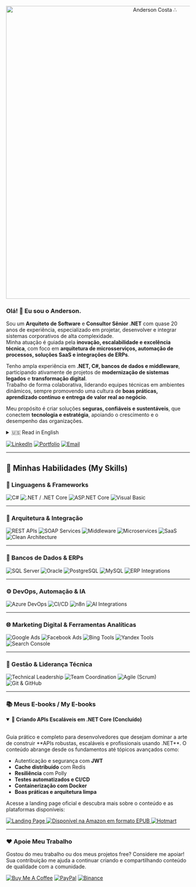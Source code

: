 <p align="center">
  <a href="https://avbc.dev/" target="_blank">
    <img src="https://cdn.avbc.codes/v1/Content/images/sites/sharpnex/portfolio/anderson/anderson-banner.svg" width="800" alt="Anderson Costa ∴">
  </a>
</p>

### Olá! 👋 Eu sou o Anderson.

Sou um **Arquiteto de Software** e **Consultor Sênior .NET** com quase 20 anos de experiência, especializado em projetar, desenvolver e integrar sistemas corporativos de alta complexidade.  
Minha atuação é guiada pela **inovação, escalabilidade e excelência técnica**, com foco em **arquitetura de microsserviços, automação de processos, soluções SaaS e integrações de ERPs**.

Tenho ampla experiência em **.NET, C#, bancos de dados e middleware**, participando ativamente de projetos de **modernização de sistemas legados** e **transformação digital**.  
Trabalho de forma colaborativa, liderando equipes técnicas em ambientes dinâmicos, sempre promovendo uma cultura de **boas práticas, aprendizado contínuo e entrega de valor real ao negócio**.

Meu propósito é criar soluções **seguras, confiáveis e sustentáveis**, que conectem **tecnologia e estratégia**, apoiando o crescimento e o desempenho das organizações.

<details>
  <summary>🇺🇸 Read in English</summary>

I am a **Software Architect** and **Senior .NET Consultant** with nearly 20 years of experience designing, developing, and integrating mission-critical enterprise systems.  
My work is driven by **innovation, scalability, and technical excellence**, focusing on **microservices architecture, process automation, SaaS platforms, and ERP integrations**.

I have extensive experience in **.NET, C#, databases, and middleware**, contributing to large-scale **system modernization** and **digital transformation** initiatives.  
I lead technical teams in **collaborative and high-performance environments**, fostering a culture of **best practices, continuous learning, and value-driven delivery**.

My goal is to build **secure, reliable, and sustainable** solutions that bridge **technology and business strategy**, empowering organizations to thrive in an ever-evolving digital landscape.
</details>

<p align="left">
  <a href="https://linkedin.com/in/andersonvbcosta" target="_blank"><img src="https://img.shields.io/badge/LinkedIn-0077B5?style=for-the-badge&logo=linkedin&logoColor=white" alt="LinkedIn"/></a>
  <a href="https://avbc.dev" target="_blank"><img src="https://img.shields.io/badge/Portfolio-343a40?style=for-the-badge&logo=dev.to&logoColor=white" alt="Portfolio"/></a>
  <a href="mailto:andersonvbcosta@gmail.com"><img src="https://img.shields.io/badge/Email-D14836?style=for-the-badge&logo=gmail&logoColor=white" alt="Email"/></a>
</p>

---

## 🚀 Minhas Habilidades (My Skills)

### 🧠 Linguagens & Frameworks
<p align="left">
  <img src="https://img.shields.io/badge/C%23-239120?style=for-the-badge&logo=c-sharp&logoColor=white" alt="C#"/>
  <img src="https://img.shields.io/badge/.NET%20/%20.NET%20Core-512BD4?style=for-the-badge&logo=dotnet&logoColor=white" alt=".NET / .NET Core"/>
  <img src="https://img.shields.io/badge/ASP.NET%20Core-68217A?style=for-the-badge&logo=.net&logoColor=white" alt="ASP.NET Core"/>
  <img src="https://img.shields.io/badge/Visual%20Basic-945DB7?style=for-the-badge" alt="Visual Basic"/>
</p>

---

### 🧩 Arquitetura & Integração
<p align="left">
  <img src="https://img.shields.io/badge/REST%20APIs-0277BD?style=for-the-badge&logo=api&logoColor=white" alt="REST APIs"/>
  <img src="https://img.shields.io/badge/SOAP%20Services-00629B?style=for-the-badge&logo=soap&logoColor=white" alt="SOAP Services"/>
  <img src="https://img.shields.io/badge/Middleware%20Development-2E8B57?style=for-the-badge" alt="Middleware"/>
  <img src="https://img.shields.io/badge/Microservices%20Architecture-222222?style=for-the-badge&logo=moleculer&logoColor=white" alt="Microservices"/>
  <img src="https://img.shields.io/badge/SaaS%20Solutions-20A9E5?style=for-the-badge&logo=salesforce&logoColor=white" alt="SaaS"/>
  <img src="https://img.shields.io/badge/Clean%20Architecture-black?style=for-the-badge" alt="Clean Architecture"/>
</p>

---

### 💾 Bancos de Dados & ERPs
<p align="left">
  <img src="https://img.shields.io/badge/SQL%20Server-CC2927?style=for-the-badge&logo=microsoft-sql-server&logoColor=white" alt="SQL Server"/>
  <img src="https://img.shields.io/badge/Oracle-F80000?style=for-the-badge&logo=oracle&logoColor=white" alt="Oracle"/>
  <img src="https://img.shields.io/badge/PostgreSQL-4169E1?style=for-the-badge&logo=postgresql&logoColor=white" alt="PostgreSQL"/>
  <img src="https://img.shields.io/badge/MySQL-4479A1?style=for-the-badge&logo=mysql&logoColor=white" alt="MySQL"/>
  <img src="https://img.shields.io/badge/ERP%20Integrations-TOTVS%2C%20Safetech%2C%20Microsiga%2C%20Zanthus%2C%20Sitef-00A4F2?style=for-the-badge" alt="ERP Integrations"/>
</p>

---

### ⚙️ DevOps, Automação & IA
<p align="left">
  <img src="https://img.shields.io/badge/Azure%20DevOps-0078D7?style=for-the-badge&logo=azure-devops&logoColor=white" alt="Azure DevOps"/>
  <img src="https://img.shields.io/badge/CI%2FCD-181717?style=for-the-badge&logo=github-actions&logoColor=white" alt="CI/CD"/>
  <img src="https://img.shields.io/badge/n8n%20(process%20automation)-F05A28?style=for-the-badge&logo=n8n&logoColor=white" alt="n8n"/>
  <img src="https://img.shields.io/badge/AI%20Integrations-8B0000?style=for-the-badge&logo=openai&logoColor=white" alt="AI Integrations"/>
</p>

---

### 🌐 Marketing Digital & Ferramentas Analíticas
<p align="left">
  <img src="https://img.shields.io/badge/Google%20Ads-4285F4?style=for-the-badge&logo=googleads&logoColor=white" alt="Google Ads"/>
  <img src="https://img.shields.io/badge/Facebook%20Ads-1877F2?style=for-the-badge&logo=facebook&logoColor=white" alt="Facebook Ads"/>
  <img src="https://img.shields.io/badge/Bing%20Webmaster%20Tools-008373?style=for-the-badge&logo=microsoft&logoColor=white" alt="Bing Tools"/>
  <img src="https://img.shields.io/badge/Yandex%20Tools-FF0000?style=for-the-badge&logo=yandex&logoColor=white" alt="Yandex Tools"/>
  <img src="https://img.shields.io/badge/Search%20Console-34A853?style=for-the-badge&logo=google&logoColor=white" alt="Search Console"/>
</p>

---

### 🧭 Gestão & Liderança Técnica
<p align="left">
  <img src="https://img.shields.io/badge/Technical%20Leadership-0D1117?style=for-the-badge&logo=leader&logoColor=white" alt="Technical Leadership"/>
  <img src="https://img.shields.io/badge/Team%20Coordination-0A84FF?style=for-the-badge&logo=teams&logoColor=white" alt="Team Coordination"/>
  <img src="https://img.shields.io/badge/Agile%20(Scrum)-2496ED?style=for-the-badge&logo=scrumalliance&logoColor=white" alt="Agile (Scrum)"/>
  <img src="https://img.shields.io/badge/Git%20%26%20GitHub-181717?style=for-the-badge&logo=github&logoColor=white" alt="Git & GitHub"/>
</p>

---

### 📚 Meus E-books / My E-books

<details open>
  <summary><strong>📖 Criando APIs Escaláveis em .NET Core (Concluído)</strong></summary>
  <br>
  <p>
    Guia prático e completo para desenvolvedores que desejam dominar a arte de construir **APIs robustas, escaláveis e profissionais usando .NET**.  
    O conteúdo abrange desde os fundamentos até tópicos avançados como:
  </p>

  - Autenticação e segurança com **JWT**  
  - **Cache distribuído** com Redis  
  - **Resiliência** com Polly  
  - **Testes automatizados e CI/CD**  
  - **Containerização com Docker**  
  - **Boas práticas e arquitetura limpa**

  <p>
    Acesse a landing page oficial e descubra mais sobre o conteúdo e as plataformas disponíveis:
  </p>

  <p>
    <a href="https://ebook.sharpnex.net/scalable-apis-dotnet" target="_blank">
      <img src="https://img.shields.io/badge/Acessar%20Landing%20Page-0078D4?style=for-the-badge&logo=microsoftedge&logoColor=white" alt="Landing Page">
    </a>
    <a href="https://www.amazon.com/dp/B0D3L7T5F3" target="_blank">
      <img src="https://img.shields.io/badge/Amazon%20%2F%20EPUB-FF9900?style=for-the-badge&logo=amazon&logoColor=white" alt="Disponível na Amazon em formato EPUB">
    </a>
    <a href="https://hotmart.com/pt-br/marketplace/produtos/criando-apis-escalaveis-em-dotnet" target="_blank">
      <img src="https://img.shields.io/badge/Hotmart%20%2F%20PDF-F73C00?style=for-the-badge&logo=hotmart&logoColor=white" alt="Hotmart">
    </a>
  </p>
</details>

---
### ❤️ Apoie Meu Trabalho

Gostou do meu trabalho ou dos meus projetos free? Considere me apoiar! Sua contribuição me ajuda a continuar criando e compartilhando conteúdo de qualidade com a comunidade.

<p>
  <a href="https://go.avbc.dev/i9HwDKlQ" target="_blank"><img src="https://img.shields.io/badge/Buy%20Me%20A%20Coffee-FFDD00?style=for-the-badge&logo=buy-me-a-coffee&logoColor=black" alt="Buy Me A Coffee"></a>
  <a href="https://go.avbc.dev/8VLnyhHA" target="_blank"><img src="https://img.shields.io/badge/PayPal-00457C?style=for-the-badge&logo=paypal&logoColor=white" alt="PayPal"></a>
  <a href="https://go.avbc.me/fIYqVEbt" target="_blank"><img src="https://img.shields.io/badge/Binance-FCD535?style=for-the-badge&logo=binance&logoColor=black" alt="Binance"></a>
</p>
